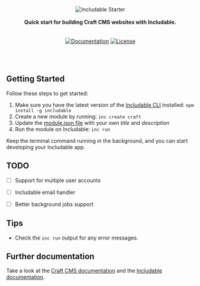 <br /><div align="center"><img src="http://images.includable.com.s3-eu-west-1.amazonaws.com/github/starter.svg" alt="Includable Starter" /><br><br><b>Quick start for building Craft CMS websites with Includable.</b><br><br><br><a href="http://docs.includable.com/"><img src="https://img.shields.io/badge/includable-docs-2CAEDD.svg" alt="Documentation" /></a> <a href="LICENSE.md"><img src="https://img.shields.io/badge/license-mit-4BCB7C.svg" alt="License" /></a></div><br><br><br>

## Getting Started

Follow these steps to get started:

1. Make sure you have the latest version of the [Includable CLI](https://docs.includable.com/getting-started/cli/) installed: `npm install -g includable`
2. Create a new module by running: `inc create craft`
3. Update the [module.json file](module.json) with your own _title_ and _description_
4. Run the module on Includable: `inc run`

Keep the terminal command running in the background, and you can start developing your Includable app.


## TODO

- [ ] Support for multiple user accounts
- [ ] Includable email handler
- [ ] Better background jobs support


## Tips

* Check the `inc run` output for any error messages.


## Further documentation

Take a look at the [Craft CMS documentation](https://craftcms.com/docs/) and the [Includable documentation](https://docs.includable.com/).
